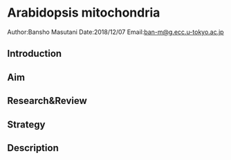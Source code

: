 # Arabidopsis mitochondria

Author:Bansho Masutani
Date:2018/12/07
Email:ban-m@g.ecc.u-tokyo.ac.jp

## Introduction

## Aim

## Research&Review

## Strategy

## Description



